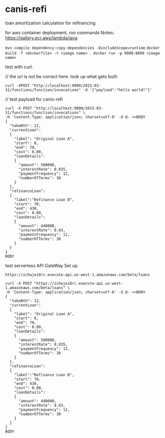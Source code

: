 # canis-refi
loan amortization calculation for refinancing


for aws container deployment, run commands
Notes: https://gallery.ecr.aws/lambda/java

`mvn compile dependency:copy-dependencies -DincludeScope=runtime`
`docker build -f <dockerfile> -t <image name> .`
`docker run -p 9000:8080 <image name>`

test with curl.

// the url is not be correct here. look up what gets built.

`curl -XPOST "http://localhost:9000/2015-03-31/functions/function/invocations" -d '{"payload":"hello world!"}'`

// test payload for canis-refi
```
curl -X POST "http://localhost:9000/2015-03-31/functions/function/invocations" \
-H 'Content-Type: application/json; charset=utf-8' -d @- <<BODY
{ 
  "takeNth": 12,
  "currentLoan":
  {
    "label": "Original Loan A",
    "start": 0,
    "end": 70,
    "cost": 0.00,
    "loanDetails":
    {
      "amount": 500000,
      "interestRate": 0.035,
      "paymentFrequency": 12,
      "numberOfTerms": 30
    }
  }, 
  "refinanceLoan": 
  {
    "label":"Refinance Loan B",
    "start": 70,
    "end": 430,
    "cost": 0.00,
    "loanDetails":
    {
      "amount": 440000,
      "interestRate": 0.03, 
      "paymentFrequency": 12,
      "numberOfTerms": 30
    }
  } 
}
BODY
```

test serverless API GateWay Set up.

`https://zchwjei8rc.execute-api.us-west-1.amazonaws.com/beta/loans`

```
curl -X POST "https://zchwjei8rc.execute-api.us-west-1.amazonaws.com/beta/loans" \
-H 'Content-Type: application/json; charset=utf-8' -d @- <<BODY
{ 
  "takeNth": 12,
  "currentLoan":
  {
    "label": "Original Loan A",
    "start": 0,
    "end": 70,
    "cost": 0.00,
    "loanDetails":
    {
      "amount": 500000,
      "interestRate": 0.035,
      "paymentFrequency": 12,
      "numberOfTerms": 30
    }
  }, 
  "refinanceLoan": 
  {
    "label":"Refinance Loan B",
    "start": 70,
    "end": 430,
    "cost": 0.00,
    "loanDetails":
    {
      "amount": 440000,
      "interestRate": 0.03, 
      "paymentFrequency": 12,
      "numberOfTerms": 30
    }
  } 
}
BODY
```